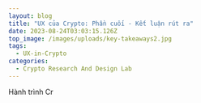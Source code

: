```yaml
---
layout: blog
title: "UX của Crypto: Phần cuối - Kết luận rút ra"
date: 2023-08-24T03:03:15.126Z
top_image: /images/uploads/key-takeaways2.jpg
tags:
  - UX-in-Crypto
categories:
  - Crypto Research And Design Lab
---
```

Hành trình Cr